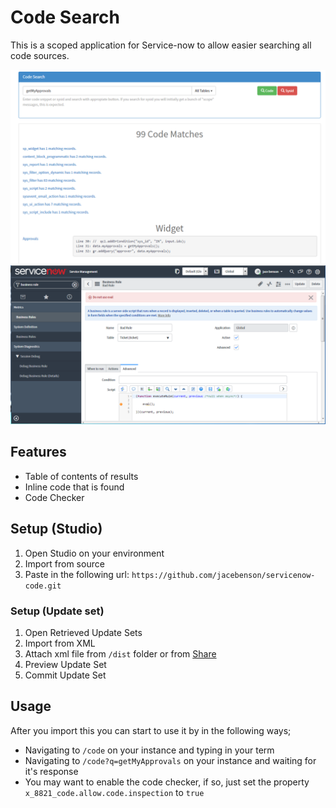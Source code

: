 # Code Search

This is a scoped application for Service-now to allow easier searching all code sources.

[![](screenshot.png)](https://github.com/jacebenson/servicenow-code/blob/docs/demo.mp4)
![](screenshot-2.png)

## Features

- Table of contents of results
- Inline code that is found
- Code Checker

## Setup (Studio)

1. Open Studio on your environment
1. Import from source
1. Paste in the following url: `https://github.com/jacebenson/servicenow-code.git`

### Setup (Update set)

1. Open Retrieved Update Sets
1. Import from XML
1. Attach xml file from `/dist` folder or from [Share](https://developer.servicenow.com/app.do#!/share/contents/7596230_code_share_for_sp?v=2.3&t=PRODUCT_DETAILS)
1. Preview Update Set
1. Commit Update Set

## Usage

After you import this you can start to use it by in the following ways;

- Navigating to `/code` on your instance and typing in your term
- Navigating to `/code?q=getMyApprovals` on your instance and waiting for it's response
- You may want to enable the code checker, if so, just set the property `x_8821_code.allow.code.inspection` to `true`
